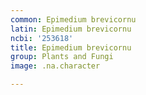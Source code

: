 ```yaml
---
common: Epimedium brevicornu
latin: Epimedium brevicornu
ncbi: '253618'
title: Epimedium brevicornu
group: Plants and Fungi
image: .na.character

---
```

